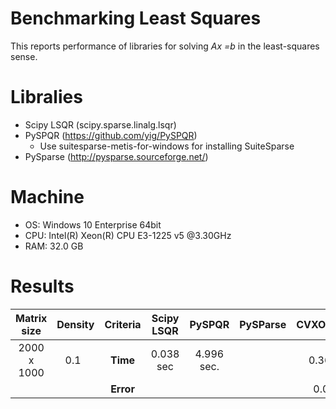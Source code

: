 # Benchmarking Least Squares

This reports performance of libraries for solving *Ax =b* in the least-squares sense.


# Libralies

- Scipy LSQR (scipy.sparse.linalg.lsqr)
- PySPQR (https://github.com/yig/PySPQR)
  - Use suitesparse-metis-for-windows for installing SuiteSparse
- PySparse (http://pysparse.sourceforge.net/)

# Machine

- OS: Windows 10 Enterprise 64bit
- CPU: Intel(R) Xeon(R) CPU E3-1225 v5 @3.30GHz 
- RAM: 32.0 GB


# Results


Matrix size| Density | Criteria| Scipy LSQR | PySPQR| PySParse |CVXOPT+SCS
|:--------:|:-------:|:--------:|:----------:|:-----:|:-----:|:--------:|
|2000 x 1000| 0.1    | **Time** | 0.038 sec |4.996 sec. |      |0.36 sec.|
|           |        | **Error** | | |      |0.0021|
